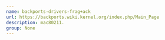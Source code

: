 ```yaml
---
name: backports-drivers-frag+ack
url: https://backports.wiki.kernel.org/index.php/Main_Page
description: mac80211.
group: None
---
```

